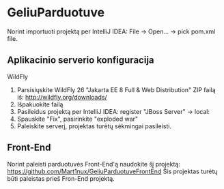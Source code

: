 # GeliuParduotuve

Norint importuoti projektą per IntelliJ IDEA:
File -> Open... -> pick pom.xml file.

## Aplikacinio serverio konfiguracija

WildFly
1. Parsisiųskite WildFly 26 "Jakarta EE 8 Full & Web Distribution" ZIP failą iš: http://wildfly.org/downloads/
2. Išpakuokite failą
3. Pasileidus projektą per IntelliJ IDEA: register "JBoss Server" -> local:
4. Spauskite "Fix", pasirinkite "exploded war"
5. Paleiskite serverį, projektas turėtų sėkmingai pasileisti.

## Front-End

Norint paleisti parduotuvės Front-End'ą naudokite šį projektą: https://github.com/Mart1nux/GeliuParduotuveFrontEnd
Šis projektas turėtų būti paleistas prieš Fron-End projektą.
